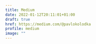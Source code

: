 ```yaml
---
title: Medium
date: 2022-01-12T20:11:01+01:00
draft: true
href: https://medium.com/@pavlokolodka
profile: medium
image: "" 
---
```

